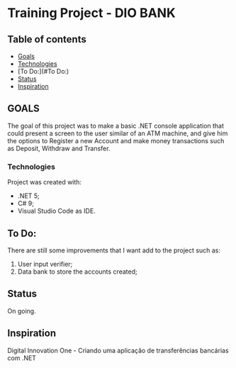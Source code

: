 # Training Project - DIO BANK

## Table of contents

- [Goals](#GOALS)
- [Technologies](#Technologies)
- [To Do:](#To Do:)
- [Status](#Status)
- [Inspiration](#Inspiration)



## GOALS

The goal of this project was to make a basic .NET console application that could present a screen to the user similar of an ATM machine, and give him the options to Register a new Account and make money transactions such as Deposit, Withdraw and Transfer.



### Technologies

Project was created with:

- .NET 5;
- C# 9;
- Visual Studio Code as IDE.



## To Do:

There are still some improvements that I want add to the project such as:

1. User input verifier;
2. Data bank to store the accounts created;



## Status

On going.



## Inspiration

Digital Innovation One - Criando uma aplicação de transferências bancárias com .NET